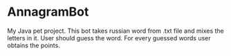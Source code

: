 # AnnagramBot
My Java pet project.
This bot takes russian word from .txt file and mixes the letters in it. User should guess the word. For every guessed words user obtains the points.
